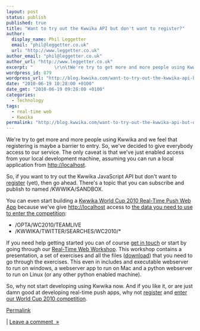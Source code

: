 ```yaml
---
layout: post
status: publish
published: true
title: "Want to try out the Kwwika API but don't want to register?"
author:
  display_name: Phil Leggetter
  email: "phil@leggetter.co.uk"
  url: "http://www.leggetter.co.uk"
author_email: "phil@leggetter.co.uk"
author_url: "http://www.leggetter.co.uk"
excerpt: "        \r\n\tWe're try to get more and more people using Kwwika and we feel that registering is maybe a barrier to entry. So, we've decided to give everybody access to our service. The only caveat is that we've just enabled access from your local develop..."
wordpress_id: 879
wordpress_url: "http://blog.kwwika.com/want-to-try-out-the-kwwika-api-but-dont-want"
date: "2010-06-19 10:28:00 +0100"
date_gmt: "2010-06-19 09:28:00 +0100"
categories:
  - Technology
tags:
  - real-time web
  - Kwwika
permalink: "http://blog.kwwika.com/want-to-try-out-the-kwwika-api-but-dont-want"
---
```


<p>We're try to get more and more people using Kwwika and we feel that registering is maybe a barrier to entry. So, we've decided to give everybody access to our service. The only caveat is that we've just enabled access from your local development machine, assuming you can run a local application from <a href="http://localhost">http://localhost</a>.</p>
<p />
So, if you want to try out the Kwwika JavaScript API but don't want to <a href="http://kwwika.com/#getbeta">register</a> (yet), then go ahead. There's a topic that you can subscribe and publish to named /KWWIKA/SANDBOX.</p>
<p />
You can even start building a <a href="http://wiki.kwwika.com/competitions/world-cup-2010-real-time-push-web-app-competition">Kwwika World Cup 2010 Real-Time Push Web App</a> because we've give <a href="http://localhost">http://localhost</a> access to <a href="http://wiki.kwwika.com/competitions/world-cup-2010-real-time-push-web-app-competition#TOC-What-data-must-be-used-in-the-web-a">the data you need to use to enter the competition</a>:</p>
<p />
<ul>
<li>
/OPTA/WC2010/TEAMLIVE</li>
<li>/KWWIKA/TWITTER/SEARCHES/WC2010/*</li>
</ul>
<p />
If you need help getting started you can of course <a href="http://kwwika.com/Contact">get in touch</a> or start by going through our <a href="http://wiki.kwwika.com/the-real-time-web-workshop">Real-Time Web Workshop</a>. This workshop contains a presentation, a set of exercises and all the files (<a href="http://wiki.kwwika.com/the-real-time-web-workshop">download</a>) that you need to go through the exercises. This even in includes and executable webserver to run on windows, a webserver app to run on Mac and a python webserver to run on Linux (or any other python enabled machine).</p>
<p />
So, why not start developing using Kwwika now. And if you like it, or are just damn good at developing real-time push apps, why not <a href="http://kwwika.com/#getbeta">register</a> and <a href="http://wiki.kwwika.com/competitions/world-cup-2010-real-time-push-web-app-competition">enter our World Cup 2010 competition</a>.</p>
<p><a href="http://blog.kwwika.com/want-to-try-out-the-kwwika-api-but-dont-want">Permalink</a> </p>
<p>	| <a href="http://blog.kwwika.com/want-to-try-out-the-kwwika-api-but-dont-want#comment">Leave a comment&nbsp;&nbsp;&raquo;</a></p>
